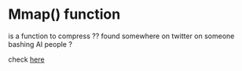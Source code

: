 # Mmap() function 
is a function to compress ?? found somewhere on twitter on someone bashing AI people ?

check [here](https://man7.org/linux/man-pages/man2/mmap.2.html)
